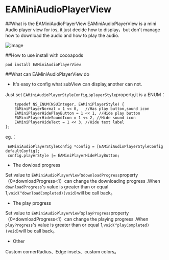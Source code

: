 # EAMiniAudioPlayerView

##What is the EAMiniAudioPlayerView
EAMiniAudioPlayerView is a mini Audio player view for ios, it just decide how to display，but don't manage how to download the audio and how to play the audio.

![image](http://upload-images.jianshu.io/upload_images/1801567-ad1b9edee5c7050b.gif?imageMogr2/auto-orient/strip)

##How to use
install with cocoapods
```
pod install EAMiniAudioPlayerView
```

##What can EAMiniAudioPlayerView do
- It's easy to config what subView can display,another can not.

Just set `EAMiniAudioPlayerStyleConfig`,s`playerStyle`property,it is a ENUM：
```
    typedef NS_ENUM(NSUInteger, EAMiniPlayerStyle) {
    EAMiniPlayerNormal = 1 << 0,   //Has play button,sound icon
    EAMiniPlayerHidePlayButton = 1 << 1, //Hide play button
    EAMiniPlayerHideSoundIcon = 1 << 2, //Hide sound icon
    EAMiniPlayerHideText = 1 << 3, //Hide text label
};
```
    
eg.：

```
 EAMiniAudioPlayerStyleConfig *config = [EAMiniAudioPlayerStyleConfig defaultConfig];
 config.playerStyle |= EAMiniPlayerHidePlayButton;
```
- The dowload progress

Set value to `EAMiniAudioPlayerView`'s`downloadProgress`property（0<downloadProgress<1）can change the downloading progress .When `downloadProgress`'s value is greater than or equal 1,`void(^downloadCompleted)(void)`will be call back。

- The play progress

Set value to `EAMiniAudioPlayerView`'s`playProgress`property（0<downloadProgress<1）can change the playing progress .When `playProgress`'s value is greater than or equal 1,`void(^playCompleted)(void)`will be call back。

- Other

Custom cornerRadius、Edge insets、custom colors。


